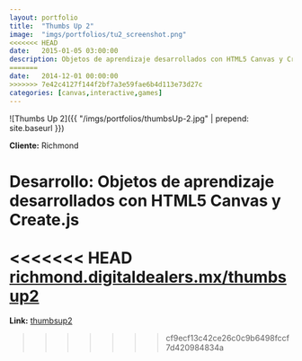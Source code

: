 ```yaml
---
layout:	portfolio
title:	"Thumbs Up 2"
image:	"imgs/portfolios/tu2_screenshot.png"
<<<<<<< HEAD
date:   2015-01-05 03:00:00
description: Objetos de aprendizaje desarrollados con HTML5 Canvas y Create.js
=======
date:   2014-12-01 00:00:00
>>>>>>> 7e42c4127f144f2bf7a3e59fae6b4d113e73d27c
categories: [canvas,interactive,games]
---
```

![Thumbs Up 2]({{ "/imgs/portfolios/thumbsUp-2.jpg" | prepend: site.baseurl }})

**Cliente:** Richmond

**Desarrollo:** Objetos de aprendizaje desarrollados con HTML5 Canvas y Create.js
<br><br>
<<<<<<< HEAD
<a class="link" href="http://richmond.digitaldealers.mx/thumbsup2/" target="blank"> richmond.digitaldealers.mx/thumbsup2</a>
=======
**Link:**
<a class="link" href="http://richmond.digitaldealers.mx/thumbsup2/thumbsUp2.html" target="blank"> thumbsup2</a>
>>>>>>> cf9ecf13c42ce26c0c9b6498fccf7d420984834a
